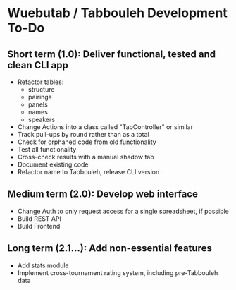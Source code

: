 # Wuebutab / Tabbouleh Development To-Do

## Short term (1.0): Deliver functional, tested and clean CLI app

* Refactor tables:
  * structure
  * pairings
  * panels
  * names
  * speakers
* Change Actions into a class called "TabController" or similar
* Track pull-ups by round rather than as a total
* Check for orphaned code from old functionality
* Test all functionality
* Cross-check results with a manual shadow tab
* Document existing code
* Refactor name to Tabbouleh, release CLI version

## Medium term (2.0): Develop web interface

* Change Auth to only request access for a single spreadsheet, if possible
* Build REST API
* Build Frontend

## Long term (2.1...): Add non-essential features

* Add stats module
* Implement cross-tournament rating system, including pre-Tabbouleh data
